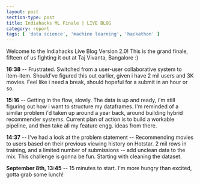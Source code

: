 ```yaml
---
layout: post
section-type: post
title: Indiahacks ML Finale | LIVE BLOG
category: report
tags: [ 'data science', 'machine learning', 'hackathon' ]
---
```


Welcome to the Indiahacks Live Blog Version 2.0! This is the grand finale, fifteen of us fighting it out at Taj Vivanta, Bangalore :)

<!-- ![hall_1]({{site.baseurl}}/images/indiahacks_live_blog/hall_1.jpg) -->
<!-- ![hall_2]({{site.baseurl}}/images/indiahacks_live_blog/hall_2.jpg) -->

**16:38** -- Frustrated. Switched from a user-user collaborative system to item-item. Should've figured this out earlier, given i have 2 mil users and 3K movies. Feel like i need a break, should hopeful for a submit in an hour or so. 

**15:16** -- Getting in the flow, slowly. The data is up and ready, i'm still figuring out how i want to structure my dataframes. I'm reminded of a similar problem i'd taken up around a year back, around building hybrid recommender systems. Current plan of action is to build a workable pipeline, and then take all my feature engg. ideas from there. 

**14:37** -- I've had a look at the problem statement -- Recommending movies to users based on their previous viewing history on Hotstar. 2 mil rows in training, and a limited number of submissions -- add unclean data to the mix. This challenge is gonna be fun. Starting with cleaning the dataset.

**September 8th, 13:45** -- 15 minutes to start. I'm more hungry than excited, gotta grab some lunch!